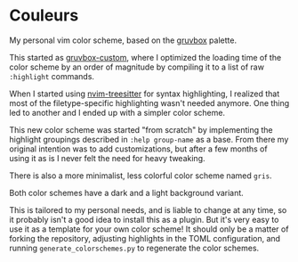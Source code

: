 # Couleurs

My personal vim color scheme, based on the [gruvbox][] palette.

This started as [gruvbox-custom][], where I optimized the loading time of the
color scheme by an order of magnitude by compiling it to a list of raw
`:highlight` commands.

When I started using [nvim-treesitter][] for syntax highlighting, I realized
that most of the filetype-specific highlighting wasn't needed anymore. One
thing led to another and I ended up with a simpler color scheme.

This new color scheme was started "from scratch" by implementing the highlight
groupings described in `:help group-name` as a base. From there my original
intention was to add customizations, but after a few months of using it as is I
never felt the need for heavy tweaking.

There is also a more minimalist, less colorful color scheme named `gris`.

Both color schemes have a dark and a light background variant.

This is tailored to my personal needs, and is liable to change at any time, so
it probably isn't a good idea to install this as a plugin. But it's very easy
to use it as a template for your own color scheme! It should only be a matter
of forking the repository, adjusting highlights in the TOML configuration, and
running `generate_colorschemes.py` to regenerate the color schemes.

[gruvbox]: https://github.com/morhetz/gruvbox
[gruvbox-custom]: https://github.com/rafikdraoui/gruvbox-custom
[nvim-treesitter]: https://github.com/nvim-treesitter/nvim-treesitter

